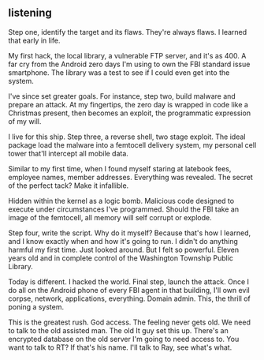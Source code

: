 ## listening
<p>
Step one, identify the target and its flaws. They're always flaws. I learned that early in life. 
</p>
<p>
My first hack, the local library, a vulnerable FTP server, and it's as 400. A far cry from the Android zero days I'm using to own the FBI standard issue smartphone. The library was a test to see if I could even get into the system. 
</p>
<p>
I've since set greater goals. For instance, step two, build malware and prepare an attack. At my fingertips, the zero day is wrapped in code like a Christmas present, then becomes an exploit, the programmatic expression of my will. 
</p>
<p>
I live for this ship. Step three, a reverse shell, two stage exploit. The ideal package load the malware into a femtocell delivery system, my personal cell tower that'll intercept all mobile data. 
</p>
<p>
Similar to my first time, when I found myself staring at latebook fees, employee names, member addresses. Everything was revealed. The secret of the perfect tack? Make it infallible. 
</p>
<p>
Hidden within the kernel as a logic bomb. Malicious code designed to execute under circumstances I've programmed. Should the FBI take an image of the femtocell, all memory will self corrupt or explode. 
</p>
<p>
Step four, write the script. Why do it myself? Because that's how I learned, and I know exactly when and how it's going to run. I didn't do anything harmful my first time. 
Just looked around. But I felt so powerful. Eleven years old and in complete control of the Washington Township Public Library. 
</p>
<p>
Today is different. I hacked the world. Final step, launch the attack. 
Once I do all on the Android phone of every FBI agent in that building, I'll own evil corpse, network, applications, everything. Domain admin. This, the thrill of poning a system. 
</p>
<p>
This is the greatest rush. God access. The feeling never gets old. 
We need to talk to the old assisted man. The old It guy set this up. There's an encrypted database on the old server I'm going to need access to. 
You want to talk to RT? If that's his name. I'll talk to Ray, see what's what. 
</p>
